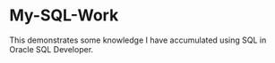 # My-SQL-Work
This demonstrates some knowledge I have accumulated using SQL in Oracle SQL Developer.
